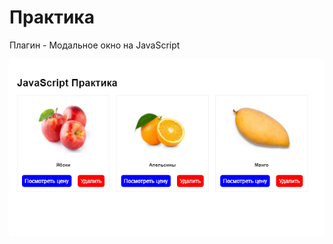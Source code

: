 # Практика

Плагин - Модальное окно на JavaScript

<p align="center">
 <img  src="https://github.com/AlexDyatlov/myScreenshots/raw/master/screens/modal-window.png">
</p>
